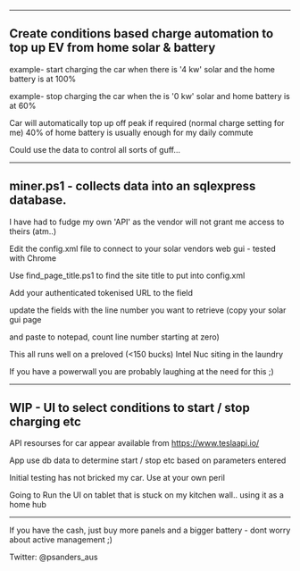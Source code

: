 ------------------------------------------------------------------------------------------------------------
Create conditions based charge automation to top up EV from home solar & battery
------------------------------------------------------------------------------------------------------------

example- start charging the car when there is '4 kw' solar and the home battery is at 100%

example- stop charging the car when the is '0 kw' solar and home battery is at 60%

Car will automatically top up off peak if required (normal charge setting for me)
40% of home battery is usually enough for my daily commute

Could use the data to control all sorts of guff...

----------------------------------------------------------------------------------------------------------
miner.ps1 - collects data into an sqlexpress database.
----------------------------------------------------------------------------------------------------------

I have had to fudge my own 'API' as the vendor will not grant me access to theirs (atm..)

Edit the config.xml file to connect to your solar vendors web gui - tested with Chrome

Use find_page_title.ps1 to find the site title to put into config.xml

Add your authenticated tokenised URL to the <URL> field

update the fields with the line number you want to retrieve (copy your solar gui page 
  
and paste to notepad, count line number starting at zero)
  
This all runs well on a preloved (<150 bucks) Intel Nuc siting in the laundry 

If you have a powerwall you are probably laughing at the need for this ;)
                                       
----------------------------------------------------------------------------------------------------------
WIP - UI to select conditions to start / stop charging etc
----------------------------------------------------------------------------------------------------------

API resourses for car appear available from https://www.teslaapi.io/

App use db data to determine start / stop etc based on parameters entered

Initial testing has not bricked my car. Use at your own peril

Going to Run the UI on tablet that is stuck on my kitchen wall.. using it as a home hub  

----------------------------------------------------------------------------------------------------------

If you have the cash, just buy more panels and a bigger battery - dont worry about active management ;)

Twitter: @psanders_aus

